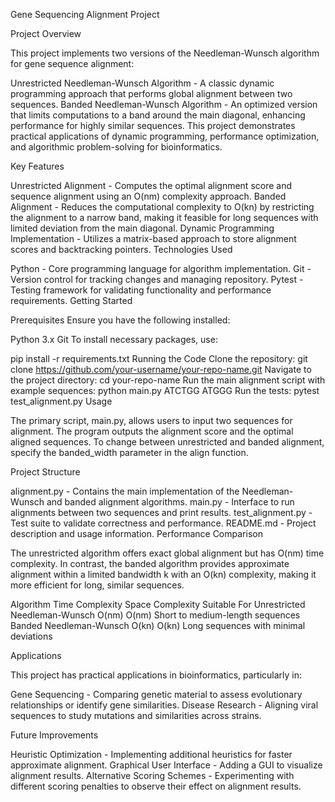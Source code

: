 Gene Sequencing Alignment Project

Project Overview

This project implements two versions of the Needleman-Wunsch algorithm for gene sequence alignment:

Unrestricted Needleman-Wunsch Algorithm - A classic dynamic programming approach that performs global alignment between two sequences.
Banded Needleman-Wunsch Algorithm - An optimized version that limits computations to a band around the main diagonal, enhancing performance for highly similar sequences.
This project demonstrates practical applications of dynamic programming, performance optimization, and algorithmic problem-solving for bioinformatics.

Key Features

Unrestricted Alignment - Computes the optimal alignment score and sequence alignment using an O(nm) complexity approach.
Banded Alignment - Reduces the computational complexity to O(kn) by restricting the alignment to a narrow band, making it feasible for long sequences with limited deviation from the main diagonal.
Dynamic Programming Implementation - Utilizes a matrix-based approach to store alignment scores and backtracking pointers.
Technologies Used

Python - Core programming language for algorithm implementation.
Git - Version control for tracking changes and managing repository.
Pytest - Testing framework for validating functionality and performance requirements.
Getting Started

Prerequisites
Ensure you have the following installed:

Python 3.x
Git
To install necessary packages, use:

pip install -r requirements.txt
Running the Code
Clone the repository:
git clone https://github.com/your-username/your-repo-name.git
Navigate to the project directory:
cd your-repo-name
Run the main alignment script with example sequences:
python main.py ATCTGG ATGGG
Run the tests:
pytest test_alignment.py
Usage

The primary script, main.py, allows users to input two sequences for alignment. The program outputs the alignment score and the optimal aligned sequences. To change between unrestricted and banded alignment, specify the banded_width parameter in the align function.

Project Structure

alignment.py - Contains the main implementation of the Needleman-Wunsch and banded alignment algorithms.
main.py - Interface to run alignments between two sequences and print results.
test_alignment.py - Test suite to validate correctness and performance.
README.md - Project description and usage information.
Performance Comparison

The unrestricted algorithm offers exact global alignment but has O(nm) time complexity. In contrast, the banded algorithm provides approximate alignment within a limited bandwidth k with an O(kn) complexity, making it more efficient for long, similar sequences.

Algorithm	                       Time Complexity	Space Complexity	Suitable For
Unrestricted Needleman-Wunsch	       O(nm)	        O(nm)	       Short to medium-length sequences
Banded Needleman-Wunsch	               O(kn)	        O(kn)	       Long sequences with minimal deviations

Applications

This project has practical applications in bioinformatics, particularly in:

Gene Sequencing - Comparing genetic material to assess evolutionary relationships or identify gene similarities.
Disease Research - Aligning viral sequences to study mutations and similarities across strains.

Future Improvements

Heuristic Optimization - Implementing additional heuristics for faster approximate alignment.
Graphical User Interface - Adding a GUI to visualize alignment results.
Alternative Scoring Schemes - Experimenting with different scoring penalties to observe their effect on alignment results.